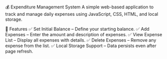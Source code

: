 💰 Expenditure Management System
A simple web-based application to track and manage daily expenses using JavaScript, CSS, HTML, and local storage.

📌 Features
✅ Set Initial Balance – Define your starting balance.
✅ Add Expenses – Enter the amount and description of expenses.
✅ View Expense List – Display all expenses with details.
✅ Delete Expenses – Remove any expense from the list.
✅ Local Storage Support – Data persists even after page refresh.
